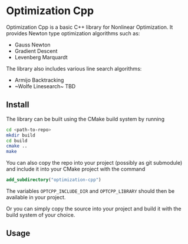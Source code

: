 # Optimization Cpp

Optimization Cpp is a basic C++ library for Nonlinear Optimization. It provides Newton type optimization algorithms such as:

* Gauss Newton
* Gradient Descent
* Levenberg Marquardt

The library also includes various line search algorithms:

* Armijo Backtracking
* ~Wolfe Linesearch~ TBD

## Install

The library can be built using the CMake build system by running

```bash
cd <path-to-repo>
mkdir build
cd build
cmake ..
make
```

You can also copy the repo into your project (possibly as git submodule) and include it into your CMake project with the command

```CMake
add_subdirectory("optimization-cpp")
```

The variables ```OPTCPP_INCLUDE_DIR``` and ```OPTCPP_LIBRARY``` should then be available in your project.

Or you can simply copy the source into your project and build it with the build system of your choice.

## Usage
